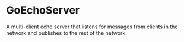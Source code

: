 # GoEchoServer

A multi-client echo server that listens for messages from clients in the network and publishes to the rest of the network.
